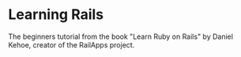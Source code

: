 Learning Rails
==

The beginners tutorial from the book "Learn Ruby on Rails" by Daniel Kehoe, creator of the RailApps project. 

